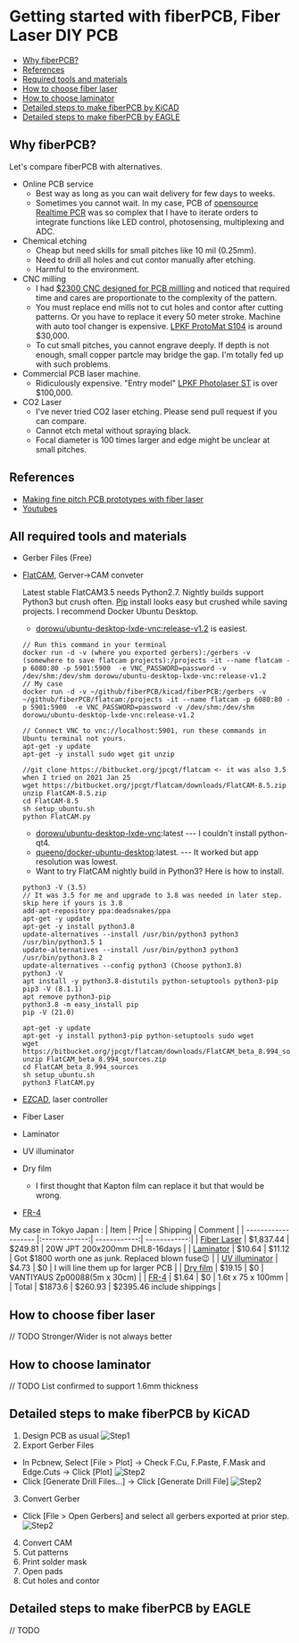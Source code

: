 # Getting started with fiberPCB, Fiber Laser DIY PCB

- [Why fiberPCB?](#why-fiberPCB?)
- [References](#references)
- [Required tools and materials](#all-required-tools-and-materials)
- [How to choose fiber laser](#how-to-choose-fiber-laser)
- [How to choose laminator](#how-to-choose-laminator)
- [Detailed steps to make fiberPCB by KiCAD](#detailed-steps-to-make-fiberPCB-by-KiCAD)
- [Detailed steps to make fiberPCB by EAGLE](#detailed-steps-to-make-fiberPCB-by-EAGLE)

## Why fiberPCB?

Let's compare fiberPCB with alternatives.

* Online PCB service
  * Best way as long as you can wait delivery for few days to weeks.
  * Sometimes you cannot wait. In my case, PCB of [opensource Realtime PCR](https://github.com/hisashin/Ninja-qPCR) was so complex that I have to iterate orders to integrate functions like LED control, photosensing, multiplexing and ADC.
* Chemical etching
  * Cheap but need skills for small pitches like 10 mil (0.25mm).
  * Need to drill all holes and cut contor manually after etching.
  * Harmful to the environment.
* CNC milling
  * I had [$2300 CNC designed for PCB millling](https://www.youtube.com/watch?v=cwREOBL9E-A) and noticed that required time and cares are proportionate to the complexity of the pattern.
  * You must replace end mills not to cut holes and contor after cutting patterns. Or you have to replace it every 50 meter stroke. Machine with auto tool changer is expensive. [LPKF ProtoMat S104](https://www.youtube.com/watch?v=GRow5AqFxZA) is around $30,000.
  * To cut small pitches, you cannot engrave deeply. If depth is not enough, small copper partcle may bridge the gap. I'm totally fed up with such problems.
* Commercial PCB laser machine.
  * Ridiculously expensive. "Entry model" [LPKF Photolaser ST](https://www.youtube.com/watch?v=WMgXvRwbaLw) is over $100,000.
* CO2 Laser
  * I've never tried CO2 laser etching. Please send pull request if you can compare.
  * Cannot etch metal without spraying black.
  * Focal diameter is 100 times larger and edge might be unclear at small pitches.
  
## References
* [Making fine pitch PCB prototypes with fiber laser](https://www.kurokesu.com/main/2021/01/07/making-fine-pitch-pcb-prototypes-with-fiber-laser/?fbclid=IwAR3_8MipkpVS9d9DjpUQ1I7AqjXdvbW7uQoy86yiT56GoPLZ7w0Zegjyjy0)
* [Youtubes](https://www.youtube.com/playlist?list=PLIcr1mnww28Doh5sBvfblVOn0Wxk1qtYr)
 
## All required tools and materials
* Gerber Files (Free)
* [FlatCAM](http://flatcam.org/), Gerver->CAM conveter

  Latest stable FlatCAM3.5 needs Python2.7. Nightly builds support Python3 but crush often. [Pip](https://pypi.org/project/flatcam/#description) install looks easy but crushed while saving projects. I recommend Docker Ubuntu Desktop.
  
  - [dorowu/ubuntu-desktop-lxde-vnc:release-v1.2](https://hub.docker.com/layers/dorowu/ubuntu-desktop-lxde-vnc/release-v1.2/images/sha256-54af3af44929d8337562448a122f32ce3ba35d8ae9aefe1365f1660d84b1792a?context=explore) is easiest.
  
   ```
   // Run this command in your terminal
   docker run -d -v (where you exported gerbers):/gerbers -v (somewhere to save flatcam projects):/projects -it --name flatcam -p 6080:80 -p 5901:5900  -e VNC_PASSWORD=password -v /dev/shm:/dev/shm dorowu/ubuntu-desktop-lxde-vnc:release-v1.2
   // My case
   docker run -d -v ~/github/fiberPCB/kicad/fiberPCB:/gerbers -v ~/github/fiberPCB/flatcam:/projects -it --name flatcam -p 6080:80 -p 5901:5900  -e VNC_PASSWORD=password -v /dev/shm:/dev/shm dorowu/ubuntu-desktop-lxde-vnc:release-v1.2
   
   // Connect VNC to vnc://localhost:5901, run these commands in Ubuntu terminal not yours.
   apt-get -y update
   apt-get -y install sudo wget git unzip
    
   //git clone https://bitbucket.org/jpcgt/flatcam <- it was also 3.5 when I tried on 2021 Jan 25
   wget https://bitbucket.org/jpcgt/flatcam/downloads/FlatCAM-8.5.zip
   unzip FlatCAM-8.5.zip
   cd FlatCAM-8.5
   sh setup_ubuntu.sh
   python FlatCAM.py
   ```

  - [dorowu/ubuntu-desktop-lxde-vnc](https://hub.docker.com/r/dorowu/ubuntu-desktop-lxde-vnc/):latest --- I couldn't install python-qt4.
  - [queeno/docker-ubuntu-desktop](https://github.com/queeno/docker-ubuntu-desktop):latest. --- It worked but app resolution was lowest.
  - Want to try FlatCAM nightly build in Python3? Here is how to install.
  
   ```
   python3 -V (3.5)
   // It was 3.5 for me and upgrade to 3.8 was needed in later step. skip here if yours is 3.8
   add-apt-repository ppa:deadsnakes/ppa
   apt-get -y update
   apt-get -y install python3.8
   update-alternatives --install /usr/bin/python3 python3 /usr/bin/python3.5 1
   update-alternatives --install /usr/bin/python3 python3 /usr/bin/python3.8 2
   update-alternatives --config python3 (Choose python3.8)
   python3 -V
   apt install -y python3.8-distutils python-setuptools python3-pip
   pip3 -V (8.1.1)
   apt remove python3-pip
   python3.8 -m easy_install pip
   pip -V (21.0)
 
   apt-get -y update
   apt-get -y install python3-pip python-setuptools sudo wget
   wget https://bitbucket.org/jpcgt/flatcam/downloads/FlatCAM_beta_8.994_sources.zip
   unzip FlatCAM_beta_8.994_sources.zip
   cd FlatCAM_beta_8.994_sources
   sh setup_ubuntu.sh
   python3 FlatCAM.py
   ```
   
* [EZCAD](https://www.litlaser.com/ezcad), laser controller
* Fiber Laser
* Laminator
* UV illuminator
* Dry film
  * I first thought that Kapton film can replace it but that would be wrong.
* [FR-4](https://en.wikipedia.org/wiki/FR-4)

My case in Tokyo Japan :
| Item                | Price         | Shipping     | Comment |
| ------------------- |:-------------:| ------------:| ------------:|
| [Fiber Laser](https://www.aliexpress.com/item/32974751052.html?spm=a2g0s.9042311.0.0.65f44c4dIleBKp&fbclid=IwAR10NMvGiH47895B0QpRRJNL5SNHvLvtUy33UhqqUZfuPdR8BVw_eg-WCHc)         | $1,837.44     | $249.81 | 20W JPT 200x200mm DHL8-16days |
| [Laminator](https://www.lami-corporation.co.jp/archives/products/leon13dx/)           | $10.64        | $11.12       | Got $1800 worth one as junk. Replaced blown fuse:wink: |
| [UV illuminator](https://www.amazon.co.jp/gp/product/B07HFRDK3V/ref=ppx_yo_dt_b_asin_title_o02_s00?ie=UTF8&psc=1&fbclid=IwAR2NO4W7daOl4TgFSwwDDsZGD15Jek28WylPpzhUsRBBjHX5G8EQiuQLUwU)      | $4.73         | $0           | I will line them up for larger PCB |
| [Dry film](https://www.amazon.co.jp/gp/product/B01NCS88LU/ref=ppx_yo_dt_b_asin_title_o05_s01?ie=UTF8&psc=1&fbclid=IwAR3ORckfPM1z7tKVWN8LTQ-CgsBqjpBLfcwR8V2A0jhZy2ZhwNkz0N1GbfY)          | $19.15        | $0           | VANTIYAUS Zp00088(5m x 30cm) |
| [FR-4](https://www.sengoku.co.jp/mod/sgk_cart/detail.php?code=EEHD-4BPE)                | $1.64         | $0           | 1.6t x 75 x 100mm |
| Total               | $1873.6       | $260.93      |  $2395.46 include shippings |

## How to choose fiber laser
 // TODO Stronger/Wider is not always better

## How to choose laminator
 // TODO List confirmed to support 1.6mm thickness

## Detailed steps to make fiberPCB by KiCAD
 1. Design PCB as usual
   ![Step1](https://raw.githubusercontent.com/hisashin/fiberPCB/main/images/step1_design_pcb_kicad_test01.png)
 2. Export Gerber Files
   - In Pcbnew, Select \[File > Plot\] -> Check F.Cu, F.Paste, F.Mask and Edge.Cuts -> Click \[Plot\]
   ![Step2](https://raw.githubusercontent.com/hisashin/fiberPCB/main/images/step2_export_gerber_kicad.png.png)
   - Click \[Generate Drill Files...\] -> Click \[Generate Drill File\]
   ![Step2](https://raw.githubusercontent.com/hisashin/fiberPCB/main/images/step2_export_drl.png)
 3. Convert Gerber
   - Click \[File > Open Gerbers\] and select all gerbers exported at prior step.
   ![Step2](https://raw.githubusercontent.com/hisashin/fiberPCB/main/images/step3_open_gerbers.png)
 4. Convert CAM
 5. Cut patterns
 6. Print solder mask
 7. Open pads
 8. Cut holes and contor

## Detailed steps to make fiberPCB by EAGLE

// TODO
